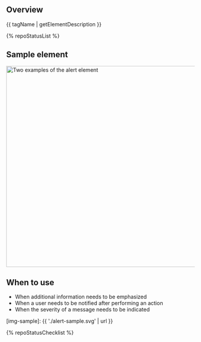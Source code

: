 ## Overview

{{ tagName | getElementDescription }}

{% repoStatusList %}


## Sample element

<uxdot-example width-adjustment="538px">
  <img src="{{ 'alert-sample.svg' | url }}" alt="Two examples of the alert element" width="538px">
</uxdot-example>

## When to use

  - When additional information needs to be emphasized 
  - When a user needs to be notified after performing an action
  - When the severity of a message needs to be indicated


[img-sample]: {{ './alert-sample.svg' | url }}

{% repoStatusChecklist %}
